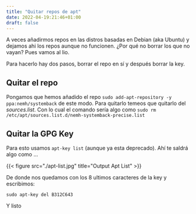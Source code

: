 ```yaml
---
title: "Quitar repos de apt"
date: 2022-04-19:21:46+01:00
draft: false
---
```

A veces añadirmos repos en las distros basadas en Debian (aka Ubuntu) y dejamos ahi los repos aunque no funcionen. ¿Por qué no borrar los que no vayan? Pues vamos al lio.

Para hacerlo hay dos pasos, borrar el repo en sí y después borrar la key.

<h2>Quitar el repo</h2>

Pongamos que hemos añadido el repo `sudo add-apt-repository -y ppa:nemh/systemback` de este modo. Para quitarlo temeos que quitarlo del *sources.list*. Con lo cual el comando sería algo como `sudo rm /etc/apt/sources.list.d/nemh-systemback-precise.list`

<h2>Quitar la GPG Key</h2>

Para esto usamos `apt-key list` (aunque ya esta deprecado). Ahí te saldrá algo como ...

{{< figure src="./apt-list.jpg" title="Output Apt List" >}}

De donde nos quedamos con los 8 ultimos caracteres de la key y escribimos:

`sudo apt-key del B312C643`

Y listo
